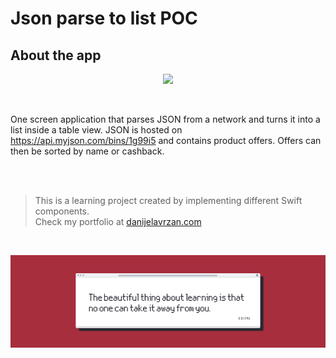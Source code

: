 # Json parse to list POC

## About the app

<p align="center">
  <img src="Documentation/preview.gif">
</p>

<br>

One screen application that parses JSON from a network and turns it into a list inside a table view.
JSON is hosted on https://api.myjson.com/bins/1g99i5 and contains product offers.
Offers can then be sorted by name or cashback.

</br>
</br>

>This is a learning project created by implementing different Swift components.</br>
>Check my portfolio at [danijelavrzan.com](https://danijelavrzan.com)

</br>

![End Banner](Documentation/EndBanner.png)
